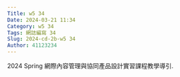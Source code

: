 ```yaml
---
Title: w5 34
Date: 2024-03-21 11:34
Category: w5 34
Tags: 網誌編寫 34
Slug: 2024-cd-2b-w5 34
Author: 41123234
---
```


2024 Spring 網際內容管理與協同產品設計實習課程教學導引.

<!-- PELICAN_END_SUMMARY -->